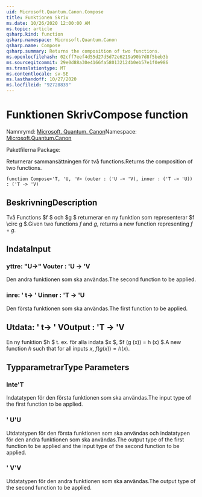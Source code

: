 ```yaml
---
uid: Microsoft.Quantum.Canon.Compose
title: Funktionen Skriv
ms.date: 10/26/2020 12:00:00 AM
ms.topic: article
qsharp.kind: function
qsharp.namespace: Microsoft.Quantum.Canon
qsharp.name: Compose
qsharp.summary: Returns the composition of two functions.
ms.openlocfilehash: 02cff7eef4d55d27d5d72e6219a90b7d8f5beb3b
ms.sourcegitcommit: 29e0d88a30e4166fa580132124b0eb57e1f0e986
ms.translationtype: MT
ms.contentlocale: sv-SE
ms.lasthandoff: 10/27/2020
ms.locfileid: "92728839"
---
```

# <a name="compose-function"></a><span data-ttu-id="c1740-102">Funktionen Skriv</span><span class="sxs-lookup"><span data-stu-id="c1740-102">Compose function</span></span>

<span data-ttu-id="c1740-103">Namnrymd: [Microsoft. Quantum. Canon](xref:Microsoft.Quantum.Canon)</span><span class="sxs-lookup"><span data-stu-id="c1740-103">Namespace: [Microsoft.Quantum.Canon](xref:Microsoft.Quantum.Canon)</span></span>

<span data-ttu-id="c1740-104">Paketfilerna [](https://nuget.org/packages/)</span><span class="sxs-lookup"><span data-stu-id="c1740-104">Package: [](https://nuget.org/packages/)</span></span>


<span data-ttu-id="c1740-105">Returnerar sammansättningen för två functions.</span><span class="sxs-lookup"><span data-stu-id="c1740-105">Returns the composition of two functions.</span></span>

```qsharp
function Compose<'T, 'U, 'V> (outer : ('U -> 'V), inner : ('T -> 'U)) : ('T -> 'V)
```


## <a name="description"></a><span data-ttu-id="c1740-106">Beskrivning</span><span class="sxs-lookup"><span data-stu-id="c1740-106">Description</span></span>

<span data-ttu-id="c1740-107">Två Functions $f $ och $g $ returnerar en ny funktion som representerar $f \circ g $.</span><span class="sxs-lookup"><span data-stu-id="c1740-107">Given two functions $f$ and $g$, returns a new function representing $f \circ g$.</span></span>

## <a name="input"></a><span data-ttu-id="c1740-108">Indata</span><span class="sxs-lookup"><span data-stu-id="c1740-108">Input</span></span>

### <a name="outer--u---v"></a><span data-ttu-id="c1740-109">yttre: "U->" V</span><span class="sxs-lookup"><span data-stu-id="c1740-109">outer : 'U -> 'V</span></span>

<span data-ttu-id="c1740-110">Den andra funktionen som ska användas.</span><span class="sxs-lookup"><span data-stu-id="c1740-110">The second function to be applied.</span></span>


### <a name="inner--t---u"></a><span data-ttu-id="c1740-111">inre: ' t-> ' U</span><span class="sxs-lookup"><span data-stu-id="c1740-111">inner : 'T -> 'U</span></span>

<span data-ttu-id="c1740-112">Den första funktionen som ska användas.</span><span class="sxs-lookup"><span data-stu-id="c1740-112">The first function to be applied.</span></span>



## <a name="output--t---v"></a><span data-ttu-id="c1740-113">Utdata: ' t-> ' V</span><span class="sxs-lookup"><span data-stu-id="c1740-113">Output : 'T -> 'V</span></span>

<span data-ttu-id="c1740-114">En ny funktion $h $ t. ex. för alla indata $x $, $f (g (x)) = h (x) $.</span><span class="sxs-lookup"><span data-stu-id="c1740-114">A new function $h$ such that for all inputs $x$, $f(g(x)) = h(x)$.</span></span>

## <a name="type-parameters"></a><span data-ttu-id="c1740-115">Typparametrar</span><span class="sxs-lookup"><span data-stu-id="c1740-115">Type Parameters</span></span>

### <a name="t"></a><span data-ttu-id="c1740-116">Inte</span><span class="sxs-lookup"><span data-stu-id="c1740-116">'T</span></span>

<span data-ttu-id="c1740-117">Indatatypen för den första funktionen som ska användas.</span><span class="sxs-lookup"><span data-stu-id="c1740-117">The input type of the first function to be applied.</span></span>
### <a name="u"></a><span data-ttu-id="c1740-118">' U</span><span class="sxs-lookup"><span data-stu-id="c1740-118">'U</span></span>

<span data-ttu-id="c1740-119">Utdatatypen för den första funktionen som ska användas och indatatypen för den andra funktionen som ska användas.</span><span class="sxs-lookup"><span data-stu-id="c1740-119">The output type of the first function to be applied and the input type of the second function to be applied.</span></span>
### <a name="v"></a><span data-ttu-id="c1740-120">' V</span><span class="sxs-lookup"><span data-stu-id="c1740-120">'V</span></span>

<span data-ttu-id="c1740-121">Utdatatypen för den andra funktionen som ska användas.</span><span class="sxs-lookup"><span data-stu-id="c1740-121">The output type of the second function to be applied.</span></span>